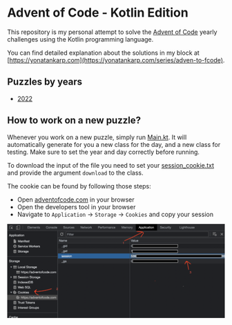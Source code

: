 # Advent of Code - Kotlin Edition

This repository is my personal attempt to solve the [Advent of Code](http://adventofcode.com/2022)
yearly challenges using the Kotlin programming language.

You can find detailed explanation about the solutions in my block at
[https://yonatankarp.com](https://yonatankarp.com/series/adven-to-fcode).

## Puzzles by years

- [2022](./src/main/kotlin/com/yonatankarp/adventofcode/aoc2022/README.md)

## How to work on a new puzzle?

Whenever you work on a new puzzle, simply run [Main.kt](./src/main/kotlin/com/yonatankarp/adventofcode/Main.kt).
It will automatically generate for you a new class for the day, and a new class
for testing. Make sure to set the year and day correctly before running.

To download the input of the file you need to set your [session_cookie.txt](./src/main/resources/session_cookie.txt)
and provide the argument `download` to the class.

The cookie can be found by following those steps:

- Open [adventofcode.com](https://adventofcode.com/) in your browser
- Open the developers tool in your browser
- Navigate to `Application` -> `Storage` -> `Cookies` and copy your session

![find cookie session](src/main/resources/find_cookie_session.png)
